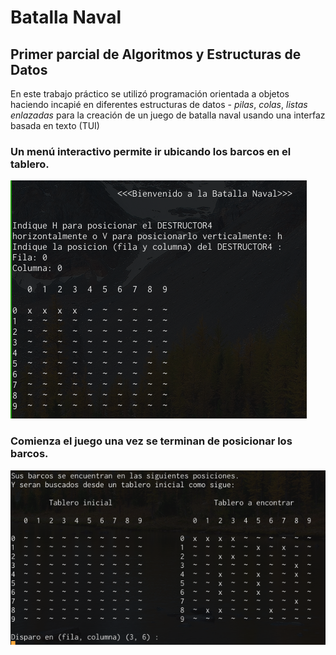 # Batalla Naval

## Primer parcial de Algoritmos y Estructuras de Datos

En este trabajo práctico se utilizó programación orientada a objetos haciendo incapié en diferentes estructuras de datos - *pilas*, *colas*, *listas enlazadas* para la creación de un juego de batalla naval usando una interfaz basada en texto (TUI)


### Un menú interactivo permite ir ubicando los barcos en el tablero.
![](Capturas/1.png)

### Comienza el juego una vez se terminan de posicionar los barcos.

![](Capturas/2.png)
